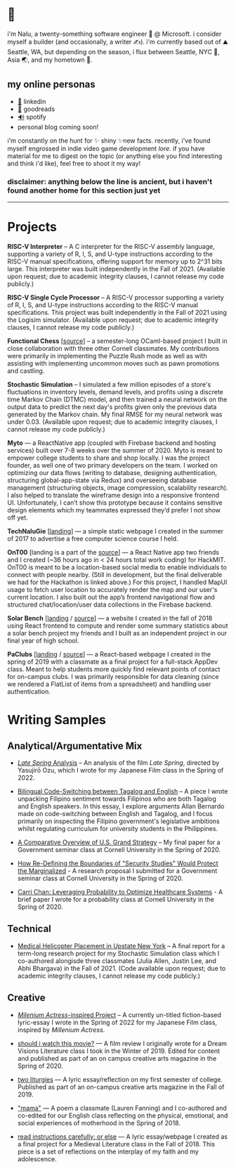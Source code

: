 # 👋

i'm Nalu, a twenty-something software engineer 🔨 @ Microsoft. i consider myself a builder (and occasionally, a writer ✍️). i'm currently based out of ⛰️ Seattle, WA, but depending on the season, i flux between Seattle, NYC 🗽, Asia 🌏, and my hometown 🏡. 

## my online personas

* [📎](https://www.linkedin.com/in/nalu-concepcion/) linkedin
* [📖](https://www.goodreads.com/user/show/84197654-nalu-concepcion) goodreads
* [🔊](https://open.spotify.com/user/naluasti?si=EvYyFZz-TrmOUjyUNYGkXw) spotify
* personal blog coming soon!

i'm constantly on the hunt for ✨ shiny ✨new facts. recently, i've found myself engrossed in indie video game development _lore_. if you have material for me to digest on the topic (or anything else you find interesting and think i'd like), feel free to shoot it my way!

### disclaimer: anything below the line is ancient, but i haven't found another home for this section just yet

-------

# Projects

**RISC-V Interpreter** – A C interpreter for the RISC-V assembly language, supporting a variety of R, I, S, and U-type instructions according to the RISC-V manual specifications, offering support for memory up to 2^31 bits large. This interpreter was built independently in the Fall of 2021. (Available upon request; due to academic integrity clauses, I cannot release my code publicly.)

**RISC-V Single Cycle Processor** – A RISC-V processor supporting a variety of R, I, S, and U-type instructions according to the RISC-V manual specifications. This project was built independently in the Fall of 2021 using the Logisim simulator. (Available upon request; due to academic integrity clauses, I cannot release my code publicly.)

**Functional Chess** \[[source](https://github.com/henryrobbins/chess)] – a semester-long OCaml-based project I built in close collaboration with three other Cornell classmates. My contributions were primarily in implementing the Puzzle Rush mode as well as with assisting with implementing uncommon moves such as pawn promotions and castling. 

**Stochastic Simulation** – I simulated a few million episodes of a store's fluctuations in inventory levels, demand levels, and profits using a discrete time Markov Chain (DTMC) model, and then trained a neural network on the output data to predict the next day's profits given only the previous data generated by the Markov chain. My final RMSE for my neural network was under 0.03. (Available upon request; due to academic integrity clauses, I cannot release my code publicly.)

**Myto** — a ReactNative app (coupled with Firebase backend and hosting services) built over 7-8 weeks over the summer of 2020. Myto is meant to empower college students to share and shop locally. I was the project founder, as well one of two primary developers on the team. I worked on optimizing our data flows (writing to database, designing authentication, structuring global-app-state via Redux) and overseeing database management (structuring objects, image compression, scalability research). I also helped to translate the wireframe design into a responsive frontend UI. Unfortunately, I can’t show this prototype because it contains sensitive design elements which my teammates expressed they’d prefer I not show off yet.

**TechNaluGie** \[[landing](https://www.technalugie.com/)] — a simple static webpage I created in the summer of 2017 to advertise a free computer science course I held.

**OnT00** \[landing is a part of the [source](https://github.com/srikaryallala/hackMIT)] — a React Native app two friends and I created (~36 hours ago in < 24 hours total work coding) for HackMIT. OnT00 is meant to be a location-based social media to enable individuals to connect with people nearby. (Still in development, but the final deliverable we had for the Hackathon is linked above.) For this project, I handled MapUI usage to fetch user location to accurately render the map and our user's current location. I also built out the app’s frontend navigational flow and structured chat/location/user data collections in the Firebase backend.

**Solar Bench** \[[landing](https://interactive-solar-exhibit.herokuapp.com/) / [source](https://github.com/naluconcepcion/interactive-solar-exhibit)] — a website I created in the fall of 2018 using React frontend to compute and render some summary statistics about a solar bench project my friends and I built as an independent project in our final year of high school.

**PaClubs** \[[landing](https://pa-clubs.herokuapp.com/) / [source](https://github.com/naluconcepcion/pa-clubs)]  — a React-based webpage I created in the spring of 2019 with a classmate as a final project for a full-stack AppDev class. Meant to help students more quickly find relevant points of contact for on-campus clubs.  I was primarily responsible for data cleaning (since we rendered a FlatList of items from a spreadsheet) and handling user authentication.

# Writing Samples

## Analytical/Argumentative Mix
* [*Late Spring* Analysis](https://docs.google.com/document/d/e/2PACX-1vSeGZ8CqKHl5mppWY5uK8ZblJ-MNzeNCwKcwH_ObvW66oZsUjLkmTRu58HOQPfggIvfSHmTDrK4_zAc/pub) – An analysis of the film *Late Spring*, directed by Yasujirō Ozu, which I wrote for my Japanese Film class in the Spring of 2022. 

* [Bilingual Code-Switching between Tagalog and English](https://docs.google.com/document/d/e/2PACX-1vQ99PrUzLUaD4ozoOPQcyKKpKFudhk8TGvpZmenGBffl5kfOjY4oZ_J5PDGSEID29l5UKDBpwtDAVWn/pub) – A piece I wrote unpacking Filipino sentiment towards Filipinos who are both Tagalog and English speakers. In this essay, I explore arguments Allan Bernardo made on code-switching between English and Tagalog, and I focus primarily on inspecting the Filipino government's legislative ambitions whilst regulating curriculum for university students in the Philippines. 

* [A Comparative Overview of U.S. Grand Strategy](https://docs.google.com/document/d/e/2PACX-1vRHTuLdYUClRCWjJDB8q0298J8VgACpDkgjNLi60GW0dwwEB9dzcmXVNoPEn8YFu8N0sTWAs5_qiu-Y/pub) – My final paper for a Government seminar class at Cornell University in the Spring of 2020.

* [How Re-Defining the Boundaries of "Security Studies" Would Protect the Marginalized](https://docs.google.com/document/d/19y29outELMeemi3s0dejfwiO7CQ75aV7u-td3SgKszE/edit?usp=sharing) - A research proposal I submitted for a Government seminar class at Cornell University in the Spring of 2020.

* [Carri Chan: Leveraging Probability to Optimize Healthcare Systems](https://docs.google.com/document/d/1-_jd-WTLuWZTQ92xYL4JVbZKCe-cfzZ0zv7aWXt-aUk/edit?usp=sharing) - A brief paper I wrote for a probability class at Cornell University in the Spring of 2020. 

## Technical
* [Medical Helicopter Placement in Upstate New York](https://docs.google.com/document/d/e/2PACX-1vTrREZIqUfYTBAJqB6uO6bxmubl4OSb20wW6Fq2Eh8UFH3wKVELKpiOCM1aHwRTyliKh1kM6SS2wNx9/pub) – A final report for a term-long research project for my Stochastic Simulation class which I co-authored alongisde three classmates (Julia Allen, Justin Lee, and Abhi Bhargava) in the Fall of 2021. (Code  available upon request; due to academic integrity clauses, I cannot release my code publicly.)

## Creative
* [*Milenium Actress*-inspired Project](https://docs.google.com/document/d/e/2PACX-1vR1DGRzzs5miuQGqmTCnG3_KyZK-f6_K5st2tO2o-3ATIV6It608N251ppZpWiDT3__-TODsoSU2GDe/pub) – A currently un-titled fiction-based lyric-essay I wrote in the Spring of 2022 for my Japanese Film class, inspired by *Millenium Actress*.

* [should i watch this movie?](https://kitschcornell.com/2020/07/13/should-i-watch-this-movie/) — A film review I originally wrote for a Dream Visions Literature class I took in the Winter of 2019. Edited for content and published as part of an on campus creative arts magazine in the Spring of 2020.

* [two liturgies](https://kitschcornell.com/2020/01/12/two-liturgies/) — A lyric essay/reflection on my first semester of college. Published as part of an on-campus creative arts magazine in the Fall of 2019.

* ["mama"](https://docs.google.com/document/d/1PIJEm83EtuU6lwiU9Ry5Bt0suSFudmItbne9o0k_PJs/edit?usp=sharing) — A poem a classmate (Lauren Fanning) and I co-authored and co-edited for our English class reflecting on the physical, emotional, and social experiences of motherhood in the Spring of 2018.

* [read instructions carefully: or else](https://www.technalugie.com/untethered) — A lyric essay/webpage I created as a final project for a Medieval Literature class in the Fall of 2018. This piece is a set of reflections on the interplay of my faith and my adolescence.
